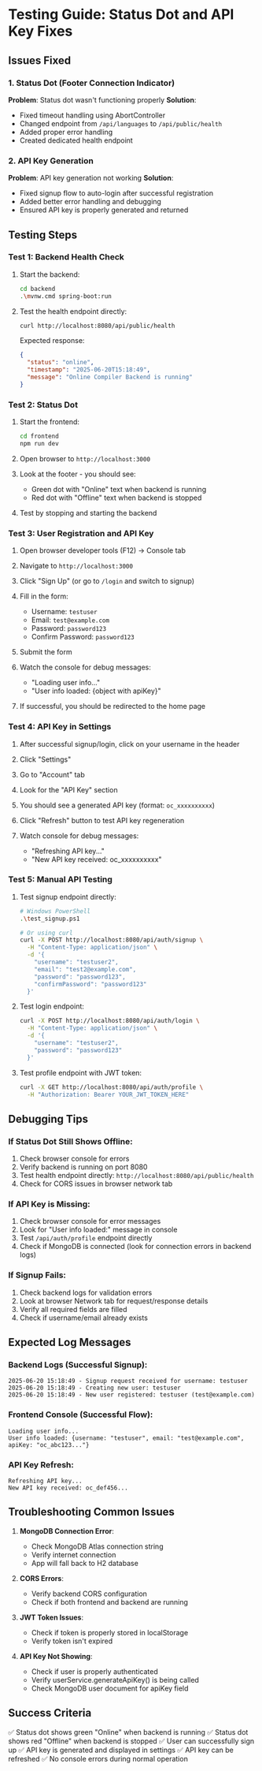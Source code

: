 # Testing Guide: Status Dot and API Key Fixes

## Issues Fixed

### 1. Status Dot (Footer Connection Indicator)
**Problem**: Status dot wasn't functioning properly
**Solution**: 
- Fixed timeout handling using AbortController
- Changed endpoint from `/api/languages` to `/api/public/health`
- Added proper error handling
- Created dedicated health endpoint

### 2. API Key Generation
**Problem**: API key generation not working
**Solution**:
- Fixed signup flow to auto-login after successful registration
- Added better error handling and debugging
- Ensured API key is properly generated and returned

## Testing Steps

### Test 1: Backend Health Check
1. Start the backend:
   ```bash
   cd backend
   .\mvnw.cmd spring-boot:run
   ```

2. Test the health endpoint directly:
   ```bash
   curl http://localhost:8080/api/public/health
   ```
   
   Expected response:
   ```json
   {
     "status": "online",
     "timestamp": "2025-06-20T15:18:49",
     "message": "Online Compiler Backend is running"
   }
   ```

### Test 2: Status Dot
1. Start the frontend:
   ```bash
   cd frontend
   npm run dev
   ```

2. Open browser to `http://localhost:3000`

3. Look at the footer - you should see:
   - Green dot with "Online" text when backend is running
   - Red dot with "Offline" text when backend is stopped

4. Test by stopping and starting the backend

### Test 3: User Registration and API Key
1. Open browser developer tools (F12) -> Console tab

2. Navigate to `http://localhost:3000`

3. Click "Sign Up" (or go to `/login` and switch to signup)

4. Fill in the form:
   - Username: `testuser`
   - Email: `test@example.com`
   - Password: `password123`
   - Confirm Password: `password123`

5. Submit the form

6. Watch the console for debug messages:
   - "Loading user info..."
   - "User info loaded: {object with apiKey}"

7. If successful, you should be redirected to the home page

### Test 4: API Key in Settings
1. After successful signup/login, click on your username in the header

2. Click "Settings"

3. Go to "Account" tab

4. Look for the "API Key" section

5. You should see a generated API key (format: `oc_xxxxxxxxxx`)

6. Click "Refresh" button to test API key regeneration

7. Watch console for debug messages:
   - "Refreshing API key..."
   - "New API key received: oc_xxxxxxxxxx"

### Test 5: Manual API Testing
1. Test signup endpoint directly:
   ```bash
   # Windows PowerShell
   .\test_signup.ps1
   
   # Or using curl
   curl -X POST http://localhost:8080/api/auth/signup \
     -H "Content-Type: application/json" \
     -d '{
       "username": "testuser2",
       "email": "test2@example.com",
       "password": "password123",
       "confirmPassword": "password123"
     }'
   ```

2. Test login endpoint:
   ```bash
   curl -X POST http://localhost:8080/api/auth/login \
     -H "Content-Type: application/json" \
     -d '{
       "username": "testuser2",
       "password": "password123"
     }'
   ```

3. Test profile endpoint with JWT token:
   ```bash
   curl -X GET http://localhost:8080/api/auth/profile \
     -H "Authorization: Bearer YOUR_JWT_TOKEN_HERE"
   ```

## Debugging Tips

### If Status Dot Still Shows Offline:
1. Check browser console for errors
2. Verify backend is running on port 8080
3. Test health endpoint directly: `http://localhost:8080/api/public/health`
4. Check for CORS issues in browser network tab

### If API Key is Missing:
1. Check browser console for error messages
2. Look for "User info loaded:" message in console
3. Test `/api/auth/profile` endpoint directly
4. Check if MongoDB is connected (look for connection errors in backend logs)

### If Signup Fails:
1. Check backend logs for validation errors
2. Look at browser Network tab for request/response details
3. Verify all required fields are filled
4. Check if username/email already exists

## Expected Log Messages

### Backend Logs (Successful Signup):
```
2025-06-20 15:18:49 - Signup request received for username: testuser
2025-06-20 15:18:49 - Creating new user: testuser
2025-06-20 15:18:49 - New user registered: testuser (test@example.com)
```

### Frontend Console (Successful Flow):
```
Loading user info...
User info loaded: {username: "testuser", email: "test@example.com", apiKey: "oc_abc123..."}
```

### API Key Refresh:
```
Refreshing API key...
New API key received: oc_def456...
```

## Troubleshooting Common Issues

1. **MongoDB Connection Error**: 
   - Check MongoDB Atlas connection string
   - Verify internet connection
   - App will fall back to H2 database

2. **CORS Errors**:
   - Verify backend CORS configuration
   - Check if both frontend and backend are running

3. **JWT Token Issues**:
   - Check if token is properly stored in localStorage
   - Verify token isn't expired

4. **API Key Not Showing**:
   - Check if user is properly authenticated
   - Verify userService.generateApiKey() is being called
   - Check MongoDB user document for apiKey field

## Success Criteria

✅ Status dot shows green "Online" when backend is running
✅ Status dot shows red "Offline" when backend is stopped
✅ User can successfully sign up
✅ API key is generated and displayed in settings
✅ API key can be refreshed
✅ No console errors during normal operation
